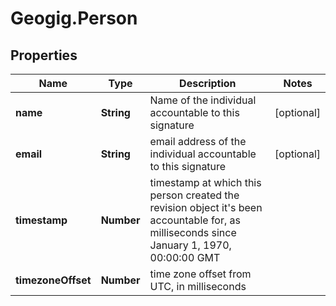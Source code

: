 # Geogig.Person

## Properties
Name | Type | Description | Notes
------------ | ------------- | ------------- | -------------
**name** | **String** | Name of the individual accountable to this signature | [optional] 
**email** | **String** | email address of the individual accountable to this signature | [optional] 
**timestamp** | **Number** | timestamp at which this person created the revision object it&#39;s been accountable for, as milliseconds since January 1, 1970, 00:00:00 GMT | 
**timezoneOffset** | **Number** | time zone offset from UTC, in milliseconds | 


